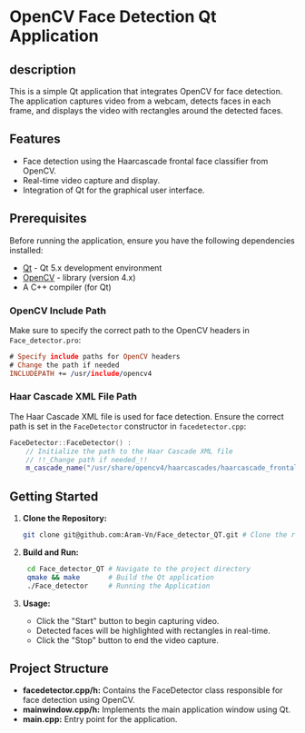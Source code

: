 # OpenCV Face Detection Qt Application

## description
This is a simple Qt application that integrates OpenCV for face detection. The application captures video from a webcam, detects faces in each frame, and displays the video with rectangles around the detected faces.

## Features

- Face detection using the Haarcascade frontal face classifier from OpenCV.
- Real-time video capture and display.
- Integration of Qt for the graphical user interface.

## Prerequisites

Before running the application, ensure you have the following dependencies installed:

- [Qt](https://www.qt.io/) - Qt 5.x development environment
- [OpenCV](https://opencv.org/) - library (version 4.x)
- A C++ compiler (for Qt)

### OpenCV Include Path

Make sure to specify the correct path to the OpenCV headers in `Face_detector.pro`:

```pro
# Specify include paths for OpenCV headers
# Change the path if needed
INCLUDEPATH += /usr/include/opencv4
```
### Haar Cascade XML File Path

The Haar Cascade XML file is used for face detection. Ensure the correct path is set in the `FaceDetector` constructor in `facedetector.cpp`:

```cpp
FaceDetector::FaceDetector() :
    // Initialize the path to the Haar Cascade XML file
    // !!_Change path if needed_!!
    m_cascade_name("/usr/share/opencv4/haarcascades/haarcascade_frontalface_default.xml"),
```

## Getting Started

1. **Clone the Repository:**
   ```bash
   git clone git@github.com:Aram-Vn/Face_detector_QT.git # Clone the repository
    ```
2. **Build and Run:**
   ```bash
    cd Face_detector_QT # Navigate to the project directory
    qmake && make       # Build the Qt application
    ./Face_detector     # Running the Application
   ```

3. **Usage:**
   - Click the "Start" button to begin capturing video.
   - Detected faces will be highlighted with rectangles in real-time.
   - Click the "Stop" button to end the video capture.

## Project Structure

- **facedetector.cpp/h:** Contains the FaceDetector class responsible for face detection using OpenCV.
- **mainwindow.cpp/h:** Implements the main application window using Qt.
- **main.cpp:** Entry point for the application.
